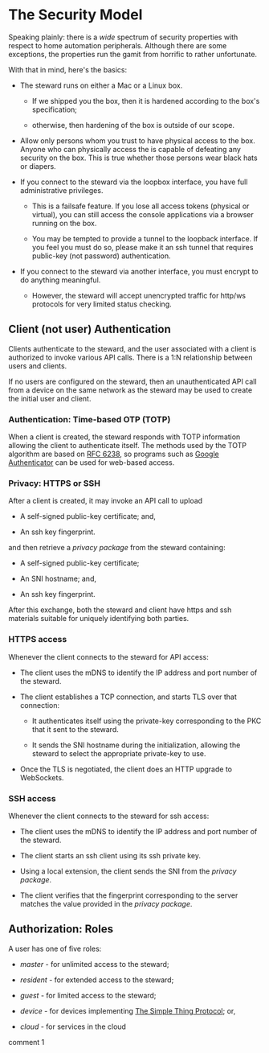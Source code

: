 # The Security Model
Speaking plainly: there is a _wide_ spectrum of security properties with respect to home automation peripherals. Although there are some exceptions, the properties run the gamit from horrific to rather unfortunate.

With that in mind, here's the basics:

* The steward runs on either a Mac or a Linux box.

    * If we shipped you the box, then it is hardened according to the box's specification;

    * otherwise, then hardening of the box is outside of our scope.

* Allow only persons whom you trust to have physical access to the box. Anyone who can physically access the is capable of defeating any security on the box. This is true whether those persons wear black hats or diapers.

* If you connect to the steward via the loopbox interface, you have full administrative privileges.

    * This is a failsafe feature. If you lose all access tokens (physical or virtual), you can still access the console applications via a browser running on the box.

    * You may be tempted to provide a tunnel to the loopback interface. If you feel you must do so, please make it an ssh tunnel that requires public-key (not password) authentication.

* If you connect to the steward via another interface, you must encrypt to do anything meaningful.

    * However, the steward will accept unencrypted traffic for http/ws protocols for very limited status checking.

## Client (not user) Authentication
Clients authenticate to the steward,
and the user associated with a client is authorized to invoke various API calls.
There is a 1:N relationship between users and clients.

If no users are configured on the steward,
then an unauthenticated API call from a device on the same network as the steward may be used to create the initial user and
client.

### Authentication: Time-based OTP (TOTP)
When a client is created,
the steward responds with TOTP information allowing the client to authenticate itself.
The methods used by the TOTP algorithm are based on [RFC 6238](http://tools.ietf.org/html/rfc6238),
so programs such as [Google Authenticator](https://support.google.com/accounts/answer/1066447) can be used for web-based
access.

### Privacy: HTTPS or SSH
After a client is created,
it may invoke an API call to upload

* A self-signed public-key certificate; and,

* An ssh key fingerprint.

and then retrieve a _privacy package_ from the steward containing:

* A self-signed public-key certificate;

* An SNI hostname; and,

* An ssh key fingerprint.

After this exchange,
both the steward and client have https and ssh materials suitable for uniquely identifying both parties.

### HTTPS access
Whenever the client connects to the steward for API access:

* The client uses the mDNS to identify the IP address and port number of the steward.

* The client establishes a TCP connection, and starts TLS over that connection:

    * It authenticates itself using the private-key corresponding to the PKC that it sent to the steward.

    * It sends the SNI hostname during the initialization, allowing the steward to select the appropriate private-key to use.

* Once the TLS is negotiated, the client does an HTTP upgrade to WebSockets.

### SSH access
Whenever the client connects to the steward for ssh access:

* The client uses the mDNS to identify the IP address and port number of the steward.

* The client starts an ssh client using its ssh private key.

* Using a local extension, the client sends the SNI from the _privacy package_.

* The client verifies that the fingerprint corresponding to the server matches the value provided in the _privacy package_.

## Authorization: Roles
A user has one of five roles:

* _master_   - for unlimited access to the steward;

* _resident_ - for extended access to the steward;

* _guest_    - for limited access to the steward;

* _device_   - for devices implementing [The Simple Thing Protocol](Simple.md); or,

* _cloud_    - for services in the cloud

<x>comment 1</x>

<!-- comment 2 -->
